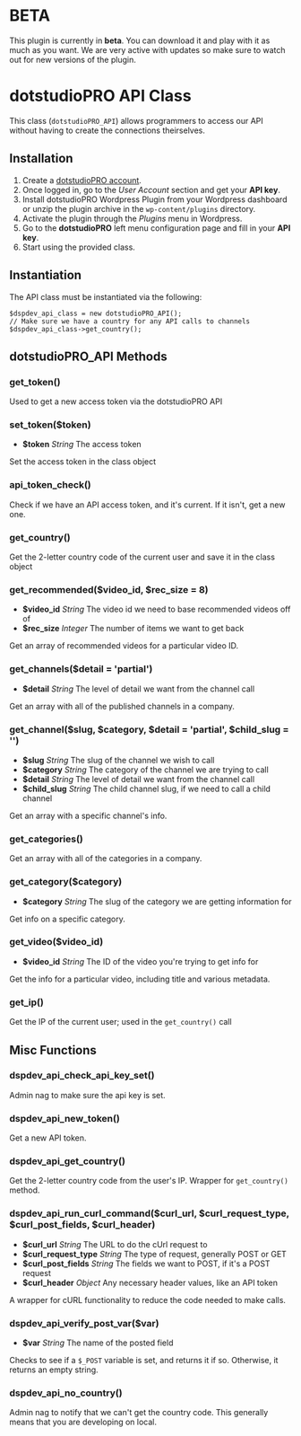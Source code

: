 # BETA

This plugin is currently in **beta**. You can download it and play with it as much as you want. We are very active with updates so make sure to watch out for new versions of the plugin.

# dotstudioPRO API Class

This class (`dotstudioPRO_API`) allows programmers to access our API without having to create the connections theirselves.


Installation
--------

1. Create a [dotstudioPRO account](http://dotstudiopro.com).
2. Once logged in, go to the *User Account* section and get your **API key**.
3. Install dotstudioPRO Wordpress Plugin from your Wordpress dashboard or unzip the plugin archive in the `wp-content/plugins` directory.
4. Activate the plugin through the *Plugins* menu in Wordpress.
5. Go to the **dotstudioPRO** left menu configuration page and fill in your **API key**.
6. Start using the provided class.

Instantiation
--------

The API class must be instantiated via the following:

```// Set up our class to connect with the DSP API
$dspdev_api_class = new dotstudioPRO_API();
// Make sure we have a country for any API calls to channels
$dspdev_api_class->get_country();
```

dotstudioPRO_API Methods
--------

### get_token()

Used to get a new access token via the dotstudioPRO API

### set_token($token)

* **$token** _String_ The access token

Set the access token in the class object

### api_token_check()

Check if we have an API access token, and it's current.  If it isn't, get a new one.

### get_country()

Get the 2-letter country code of the current user and save it in the class object

### get_recommended($video_id, $rec_size = 8)

* **$video_id** _String_ The video id we need to base recommended videos off of
* **$rec_size** _Integer_ The number of items we want to get back

Get an array of recommended videos for a particular video ID.

### get_channels($detail = 'partial')

* **$detail** _String_ The level of detail we want from the channel call

Get an array with all of the published channels in a company.

### get_channel($slug, $category, $detail = 'partial', $child_slug = '')
* **$slug** _String_ The slug of the channel we wish to call
* **$category** _String_ The category of the channel we are trying to call
* **$detail** _String_ The level of detail we want from the channel call
* **$child_slug** _String_ The child channel slug, if we need to call a child channel

Get an array with a specific channel's info.

### get_categories()

Get an array with all of the categories in a company.

### get_category($category)

* **$category** _String_ The slug of the category we are getting information for

Get info on a specific category.

### get_video($video_id)

* **$video_id** _String_ The ID of the video you're trying to get info for

Get the info for a particular video, including title and various metadata.

### get_ip()

Get the IP of the current user; used in the `get_country()` call

Misc Functions
--------

### dspdev_api_check_api_key_set()

Admin nag to make sure the api key is set.

### dspdev_api_new_token()

Get a new API token.

### dspdev_api_get_country()

Get the 2-letter country code from the user's IP.  Wrapper for `get_country()` method.

### dspdev_api_run_curl_command($curl_url, $curl_request_type, $curl_post_fields, $curl_header)

* **$curl_url** _String_ The URL to do the cUrl request to
* **$curl_request_type** _String_ The type of request, generally POST or GET
* **$curl_post_fields** _String_ The fields we want to POST, if it's a POST request
* **$curl_header** _Object_ Any necessary header values, like an API token

A wrapper for cURL functionality to reduce the code needed to make calls.

### dspdev_api_verify_post_var($var)

* **$var** _String_ The name of the posted field

Checks to see if a `$_POST` variable is set, and returns it if so.  Otherwise, it returns an empty string.

### dspdev_api_no_country()

Admin nag to notify that we can't get the country code.  This generally means that you are developing on local.



